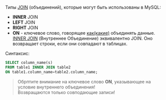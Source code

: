 Типы <ins>JOIN</ins> (объединений), которые могут быть использованы в MySQL:
- **INNER** JOIN
- **LEFT** JOIN
- **RIGHT** JOIN
- **ON** - ключевое слово, говорящее <ins>как(какие)</ins> объединять данные.
<ins>INNER JOIN</ins> (Внутреннее Объединение) эквивалентно JOIN. Оно возвращает строки, если они совпадают в таблицах.

Синтаксис:  
```sql  
SELECT column_name(s)  
FROM table1 INNER JOIN table2  
ON table1.column_name=table2.column_name;  
```  

>Обрптите внимание на ключевое слово **ON**, указывающее на условие внутреннего объединения!   
Возвращаются только совподающие записи!
